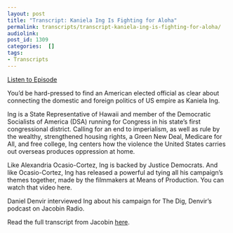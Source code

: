 ```yaml
---
layout: post
title: "Transcript: Kaniela Ing Is Fighting for Aloha"
permalink: transcripts/transcript-kaniela-ing-is-fighting-for-aloha/
audiolink: 
post_id: 1309
categories:  []
tags: 
- Transcripts
---
```


[Listen to Episode](https://www.thedigradio.com/podcast/kaniela-ing-is-fighting-for-aloha/)

You’d be hard-pressed to find an American elected official as clear about connecting the domestic and foreign politics of US empire as Kaniela Ing.

Ing is a State Representative of Hawaii and member of the Democratic Socialists of America (DSA) running for Congress in his state’s first congressional district. Calling for an end to imperialism, as well as rule by the wealthy, strengthened housing rights, a Green New Deal, Medicare for All, and free college, Ing centers how the violence the United States carries out overseas produces oppression at home.

Like Alexandria Ocasio-Cortez, Ing is backed by Justice Democrats. And like Ocasio-Cortez, Ing has released a powerful ad tying all his campaign’s themes together, made by the filmmakers at Means of Production. You can watch that video here.

Daniel Denvir interviewed Ing about his campaign for The Dig, Denvir’s podcast on Jacobin Radio.

Read the full transcript from Jacobin 
[here](https://www.jacobinmag.com/2018/08/kaniela-ing-hawaii-american-imperialism-elections).